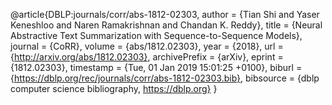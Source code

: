 @article{DBLP:journals/corr/abs-1812-02303,
author    = {Tian Shi and
Yaser Keneshloo and
Naren Ramakrishnan and
Chandan K. Reddy},
title     = {Neural Abstractive Text Summarization with Sequence-to-Sequence Models},
journal   = {CoRR},
volume    = {abs/1812.02303},
year      = {2018},
url       = {http://arxiv.org/abs/1812.02303},
archivePrefix = {arXiv},
eprint    = {1812.02303},
timestamp = {Tue, 01 Jan 2019 15:01:25 +0100},
biburl    = {https://dblp.org/rec/journals/corr/abs-1812-02303.bib},
bibsource = {dblp computer science bibliography, https://dblp.org}
}